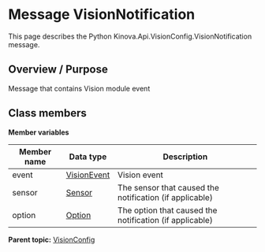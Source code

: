 # Message VisionNotification

This page describes the Python Kinova.Api.VisionConfig.VisionNotification message.

## Overview / Purpose

Message that contains Vision module event

## Class members

 **Member variables** 

|Member name|Data type|Description|
|-----------|---------|-----------|
|event| [VisionEvent](enm_VisionConfig_VisionEvent.md#)|Vision event|
|sensor| [Sensor](enm_VisionConfig_Sensor.md#)|The sensor that caused the notification \(if applicable\)|
|option| [Option](enm_VisionConfig_Option.md#)|The option that caused the notification \(if applicable\)|

**Parent topic:** [VisionConfig](../references/summary_VisionConfig.md)

